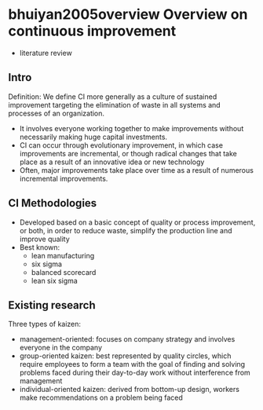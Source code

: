 # bhuiyan2005overview Overview on continuous improvement

- literature review

## Intro

Definition: We define CI more generally as a culture of sustained improvement targeting the elimination of waste in all systems and processes of an organization.

- It involves everyone working together to make improvements without necessarily making huge capital investments.
- CI can occur through evolutionary improvement, in which case improvements are incremental, or though radical changes that take place as a result of an innovative idea or new technology
- Often, major improvements take place over time as a result of numerous incremental improvements.

## CI Methodologies

- Developed based on a basic concept of quality or process improvement, or both, in order to reduce waste, simplify the production line and improve quality
- Best known:
  - lean manufacturing
  - six sigma
  - balanced scorecard
  - lean six sigma

## Existing research

Three types of kaizen:
- management-oriented: focuses on company strategy and involves everyone in the company
- group-oriented kaizen: best represented by quality circles, which require employees to form a team with the goal of finding and solving problems faced during their day-to-day work without interference from management
- individual-oriented kaizen: derived from bottom-up design, workers make recommendations on a problem being faced
